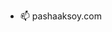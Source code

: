 


- 📫 pashaaksoy.com

<!---
Augm3nt/Augm3nt is a ✨ special ✨ repository because its `README.md` (this file) appears on your GitHub profile.
You can click the Preview link to take a look at your changes.
--->

